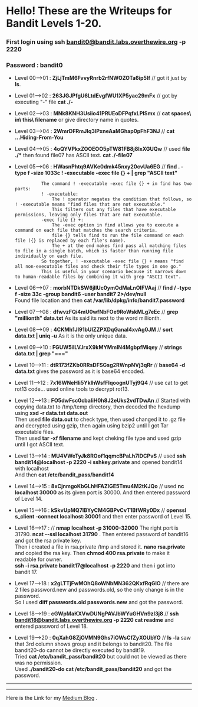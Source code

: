 # Hello! These are the Writeups for Bandit Levels 1-20.
### First login using ssh bandit0@bandit.labs.overthewire.org -p 2220
### Password : bandit0
- Level 00-->01 : **ZjLjTmM6FvvyRnrb2rfNWOZOTa6ip5If**  // got it just by **ls**.
- Level 01-->02 : **263JGJPfgU6LtdEvgfWU1XP5yac29mFx**  // got by executing "-" file **cat ./-**
- Level 02-->03 : **MNk8KNH3Usiio41PRUEoDFPqfxLPlSmx**  // **cat spaces\ in\ this\ filename** or give directory name in quotes.
- Level 03-->04 : **2WmrDFRmJIq3IPxneAaMGhap0pFhF3NJ**  // **cat ...Hiding-From-You**
- Level 04-->05 : **4oQYVPkxZOOEOO5pTW81FB8j8lxXGUQw**  // used **file ./\*** then found file07 has ASCII text. **cat ./-file07**
- Level 05-->06 : **HWasnPhtq9AVKe0dmk45nxy20cvUa6EG**  // **find . -type f -size 1033c ! -executable -exec file {} + | grep "ASCII text"**

                The command ! -executable -exec file {} + in find has two parts:
                ! -executable:
                    The ! operator negates the condition that follows, so ! -executable means "find files that are not executable."
                    This filters out any files that have executable permissions, leaving only files that are not executable.
                -exec file {} +:
                    The -exec option in find allows you to execute a command on each file that matches the search criteria.
                    file {} tells find to run the file command on each file ({} is replaced by each file's name).
                    The + at the end makes find pass all matching files to file in a single batch, which is faster than running file individually on each file.
                So together, ! -executable -exec file {} + means "find all non-executable files and check their file types in one go."
                This is useful in your scenario because it narrows down to human-readable files by combining it with grep "ASCII text".

- Level 06-->07 : **morbNTDkSW6jIlUc0ymOdMaLnOlFVAaj**  // **find / -type f -size 33c -group bandit6 -user bandit7 2>/dev/null** <br>
Found file location and then **cat /var/lib/dpkg/info/bandit7.password**
                                         
- Level 07-->08 : **dfwvzFQi4mU0wfNbFOe9RoWskMLg7eEc**  // **grep "millionth" data.txt**  As its said its next to the word millionth.
- Level 08-->09 : **4CKMh1JI91bUIZZPXDqGanal4xvAg0JM**  // **sort data.txt | uniq -u**  As it is the only unique data. 
- Level 09-->10 : **FGUW5ilLVJrxX9kMYMmlN4MgbpfMiqey**  // **strings data.txt | grep "==="**
- Level 10-->11 : **dtR173fZKb0RRsDFSGsg2RWnpNVj3qRr**  // **base64 -d data.txt**  gives the password as it is base64 encoded.
- Level 11-->12 : **7x16WNeHIi5YkIhWsfFIqoognUTyj9Q4**  // use cat to get rot13 code... used online tools to decrypt rot13.
- Level 12-->13 : **FO5dwFsc0cbaIiH0h8J2eUks2vdTDwAn**  // Started with copying data.txt to /tmp/temp directory, then decoded the hexdump using **xxd -r data.txt data.out** <br>
Then used **file data.out** to check type, then used changed it to .gz file and decrypted using gzip, then again using bzip2 until I got Tar executable files. <br>
Then used **tar -xf filename** and kept cheking file type and used gzip until I got ASCII text.

- Level 13-->14 : **MU4VWeTyJk8ROof1qqmcBPaLh7lDCPvS**  // used **ssh bandit14@localhost -p 2220 -i sshkey.private**  and opened bandit14 with localhost <br>
And then **cat /etc/bandit_pass/bandit14**
                                          
- Level 14-->15 : **8xCjnmgoKbGLhHFAZlGE5Tmu4M2tKJQo**  // used **nc localhost 30000** as its given port is 30000. And then entered password of Level 14.
- Level 15-->16 : **kSkvUpMQ7lBYyCM4GBPvCvT1BfWRy0Dx**  // **openssl s_client -connect localhost:30001**  and then enter password of Level 15.
- Level 16-->17 :  // **nmap localhost -p 31000-32000**
The right port is 31790. **ncat --ssl localhost 31790** . Then entered password of bandit16 and got the rsa private key. <br>
Then i created a file in rsa.private /tmp and stored it. **nano rsa.private** and copied the rsa key. Then **chmod 400 rsa.private** to make it readable for owner. <br>
**ssh -i rsa.private bandit17@localhost -p 2220**  and then i got into bandit 17.

- Level 17-->18 : **x2gLTTjFwMOhQ8oWNbMN362QKxfRqGlO** // there are 2 files password.new and passwords.old, so the only change is in the password. <br> 
So I used **diff passwords.old passwords.new** and got the password.
- Level 18-->19 : **cGWpMaKXVwDUNgPAVJbWYuGHVn9zl3j8** // **ssh bandit18@bandit.labs.overthewire.org -p 2220 cat readme**  and entered password of Level 18. 
- Level 19-->20 : **0qXahG8ZjOVMN9Ghs7iOWsCfZyXOUbYO** // **ls -la**  saw that 3rd column shows group and it belongs to bandit20. The file bandit20-do cannot be directly executed by bandit19.<br>
Tried **cat /etc/bandit_pass/bandit20** but could not be viewed as there was no permission. <br> 
Used **./bandit20-do cat /etc/bandit_pass/bandit20**  and got the password. 

---
---
Here is the Link for my [Medium Blog](https://medium.com/@uvdeepanand/overthewire-bandit-writeups-648a9cacfbd9) .
